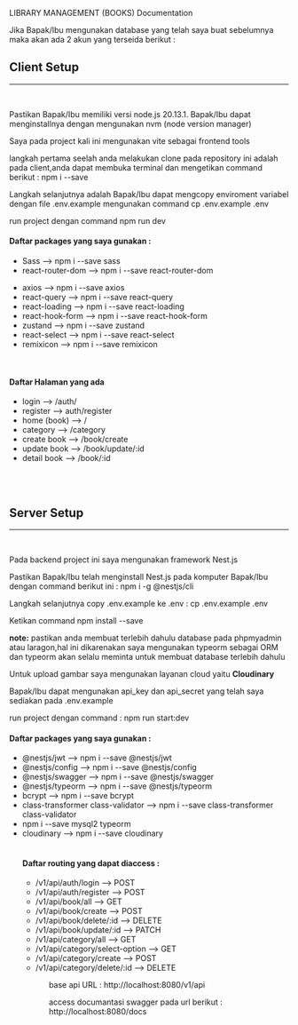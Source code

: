 LIBRARY MANAGEMENT (BOOKS) Documentation

<p>Jika Bapak/Ibu mengunakan database yang telah saya buat sebelumnya maka akan ada 2 akun yang terseida berikut : </p>

<h2>Client Setup</h2>
<hr>
<br>
<p>Pastikan Bapak/Ibu memiliki versi node.js 20.13.1. Bapak/Ibu dapat menginstallnya dengan mengunakan nvm (node version manager)</p>
<p>Saya pada project kali ini mengunakan vite sebagai frontend tools</p>
<p>langkah pertama seelah anda melakukan clone pada repository ini adalah pada client,anda dapat membuka terminal dan mengetikan command berikut : npm i --save</p>
<p>Langkah selanjutnya adalah Bapak/Ibu dapat mengcopy enviroment variabel dengan file .env.example mengunakan command cp .env.example .env</p>
<p>run project dengan command npm run dev</p>

<h4>Daftar packages yang saya gunakan : </h4>

<ul>
  <li>Sass --> npm i --save sass</li>
  <li>react-router-dom --> npm i --save react-router-dom</p>
  <li>axios --> npm i --save axios</li>
  <li>react-query --> npm i --save react-query</li>
  <li>react-loading --> npm i --save react-loading</li>
  <li>react-hook-form --> npm i --save react-hook-form</li>
  <li>zustand --> npm i --save zustand</li>
  <li>react-select --> npm i --save react-select</li>
  <li>remixicon --> npm i --save remixicon</li>
</ul>
<br>

<h4> Daftar Halaman yang ada</h4>
<ul>
 <li>login --> /auth/</li>
 <li>register --> auth/register</li>
 <li>home (book) --> /</li>
 <li>category --> /category</li>
 <li>create book --> /book/create</li>
 <li>update book --> /book/update/:id</li>
 <li>detail book --> /book/:id</li>
</ul>

<br>
<br>


<h2>Server Setup</h2>
<hr>
<br>

<p>Pada backend project ini saya mengunakan framework Nest.js</p>
<p>Pastikan Bapak/Ibu telah menginstall Nest.js pada komputer Bapak/Ibu dengan command berikut ini :  npm i -g @nestjs/cli</p>
<p>Langkah selanjutnya copy .env.example ke .env : cp .env.example .env</p>
<p>Ketikan command npm install --save</p>

<p> <strong>note:</strong> pastikan anda membuat terlebih dahulu database pada phpmyadmin atau laragon,hal ini dikarenakan saya mengunakan typeorm sebagai ORM dan typeorm akan selalu meminta untuk membuat database terlebih dahulu</p>

<p>Untuk upload gambar saya mengunakan layanan cloud yaitu <strong> Cloudinary </strong></p>
<p>Bapak/Ibu dapat mengunakan api_key dan api_secret yang telah saya sediakan pada .env.example</p>

<p>run project dengan command : npm run start:dev</p>

<h4>Daftar packages yang saya gunakan : </h4>
<ul>
  <li>@nestjs/jwt --> npm i --save @nestjs/jwt</li>
  <li>@nestjs/config --> npm i --save @nestjs/config</li>
  <li>@nestjs/swagger --> npm i --save @nestjs/swagger</li>
  <li>@nestjs/typeorm --> npm i --save @nestjs/typeorm</li>
  <li>bcrypt --> npm i --save bcrypt</li>
  <li>class-transformer class-validator --> npm i --save class-transformer class-validator</li>
  <li> npm i --save mysql2 typeorm</li>
  <li>cloudinary --> npm i --save cloudinary</li>
</li>
<br>

<h4>Daftar routing yang dapat diaccess : </h4>
<ul>
  <li> /v1/api/auth/login --> POST</li>
  <li> /v1/api/auth/register --> POST</li>

  <li> /v1/api/book/all --> GET</li>
  <li> /v1/api/book/create --> POST</li>
  <li> /v1/api/book/delete/:id --> DELETE</li>
  <li> /v1/api/book/update/:id --> PATCH</li>

  <li> /v1/api/category/all --> GET</li>
  <li> /v1/api/category/select-option --> GET</li>
  <li> /v1/api/category/create --> POST</li>
  <li> /v1/api/category/delete/:id --> DELETE</li>
<ul>


<p>base api URL : http://localhost:8080/v1/api</p>
<p> access documantasi swagger pada url berikut : http://localhost:8080/docs</p>
